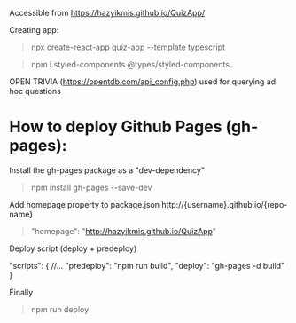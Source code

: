 Accessible from https://hazyikmis.github.io/QuizApp/

Creating app:

> npx create-react-app quiz-app --template typescript

> npm i styled-components @types/styled-components

OPEN TRIVIA (https://opentdb.com/api_config.php) used for querying ad hoc questions

# How to deploy Github Pages (gh-pages):

Install the gh-pages package as a "dev-dependency"

> npm install gh-pages --save-dev

Add homepage property to package.json http://{username}.github.io/{repo-name}

> "homepage": "http://hazyikmis.github.io/QuizApp"

Deploy script (deploy + predeploy)

"scripts": {
//...
"predeploy": "npm run build",
"deploy": "gh-pages -d build"
}

Finally

> npm run deploy
